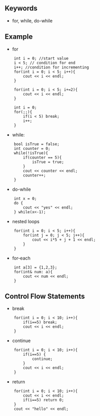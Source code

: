 ## Keywords

- for, while, do-while

## Example

- for 
	
```
	int i = 0; //start value
	i < 5; // condition for end
	i++; //condition for incrementing
	for(int i = 0; i < 5; i++){
		cout << i << endl;
	}

```

```
	for(int i = 0; i < 5; i+=2){
		cout << i << endl;
	}
```

```
	int i = 0;
	for(;;){
		if(i < 5) break;
		i++;
	}
```

- while:

```
	bool isTrue = false;
	int counter = 0;
	while(!isTrue){
		if(counter == 5){
			isTrue = true;	
		}
		cout << counter << endl;
		counter++;
	}
```

- do-while

```
	int x = 0;
	do {
		cout << "yes" << endl;
	} while(x<-1);
```

- nested loops

```
	for(int i = 0; i < 5; i++){
		for(int j = 0; j < 5; j++){
			cout << i*5 + j + 1 << endl;
		}
	}
```

- for-each 

```
	int a[3] = {1,2,3};
	for(int& num: a){
        cout << num << endl;
	}
```

## Control Flow Statements

- break

```
	for(int i = 0; i < 10; i++){
		if(i==5) break;
		cout << i << endl;
	}
```

- continue

```
	for(int i = 0; i < 10; i++){
		if(i==5) {
			continue;
		}
		cout << i << endl;
	}
```

- return

```
	for(int i = 0; i < 10; i++){
		cout << i << endl;
		if(i==5) return 0;
	}
	cout << "hello" << endl;
```
